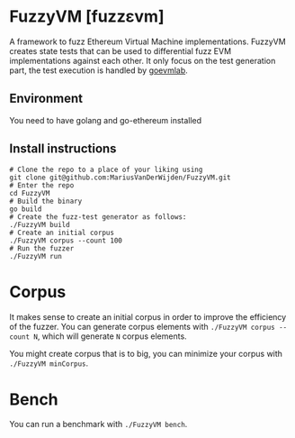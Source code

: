 # FuzzyVM [fuzz​ɛvm]

A framework to fuzz Ethereum Virtual Machine implementations.
FuzzyVM creates state tests that can be used to differential fuzz EVM implementations against each other.
It only focus on the test generation part, the test execution is handled by [goevmlab](https://github.com/holiman/goevmlab).

## Environment
You need to have golang and go-ethereum installed

## Install instructions

```shell
# Clone the repo to a place of your liking using
git clone git@github.com:MariusVanDerWijden/FuzzyVM.git
# Enter the repo
cd FuzzyVM
# Build the binary
go build
# Create the fuzz-test generator as follows:
./FuzzyVM build
# Create an initial corpus
./FuzzyVM corpus --count 100  
# Run the fuzzer
./FuzzyVM run
```

# Corpus
It makes sense to create an initial corpus in order to improve the efficiency of the fuzzer.
You can generate corpus elements with `./FuzzyVM corpus --count N`, which will generate `N` corpus elements.

You might create corpus that is to big, you can minimize your corpus with `./FuzzyVM minCorpus`.

# Bench 
You can run a benchmark with `./FuzzyVM bench`. 
